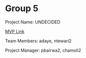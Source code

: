 # Group 5
Project Name: UNDECIDED

[MVP Link](https://docs.google.com/document/d/13tKaAO3F7389MCWfBkIF72iIuxsMlmps/edit)

Team Members: adaye, ntewari2

Project Manager: pbairwa2, chamoli2
